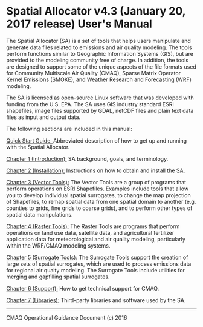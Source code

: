Spatial Allocator v4.3 (January 20, 2017 release) User's Manual
==

The Spatial Allocator (SA) is a set of tools that helps users manipulate and generate data files related to emissions and air quality modeling. The tools perform functions similar to Geographic Information Systems (GIS), but are provided to the modeling community free of charge. In addition, the tools are designed to support some of the unique aspects of the file formats used for Community Multiscale Air Quality (CMAQ), Sparse Matrix Operator Kernel Emissions (SMOKE), and Weather Research and Forecasting (WRF) modeling.

The SA is licensed as open-source Linux software that was developed with funding from the U.S. EPA. The SA uses GIS industry standard ESRI shapefiles, image files supported by GDAL, netCDF files and plain text data files as input and output data.

The following sections are included in this manual:

[Quick Start Guide. ](SA_quick_start.md) Abbreviated description of how to get up and running with the Spatial Allocator.

[Chapter 1 (Introduction):](SA_ch01_intro.md) SA background, goals, and terminology.

[Chapter 2 (Installation):](SA_ch02_install.md) Instructions on how to obtain and install the SA.

[Chapter 3 (Vector Tools):](SA_ch03_vector.md) The Vector Tools are a group of programs that perform operations on ESRI Shapefiles. Examples include tools that allow you to develop individual spatial surrogates, to change the map projection of Shapefiles, to remap spatial data from one spatial domain to another (e.g. counties to grids, fine grids to coarse grids), and to perform other types of spatial data manipulations.

[Chapter 4 (Raster Tools):](SA_ch04_raster.md) The Raster Tools are programs that perform operations on land use data, satellite data, and agricultural fertilizer application data for meteorological and air quality modeling, particularly within the WRF/CMAQ modeling systems.

[Chapter 5 (Surrogate Tools):](SA_ch05_surrogate.md) The Surrogate Tools support the creation of large sets of spatial surrogates, which are used to process emissions data for regional air quaity modeling. The Surrogate Tools include utilities for merging and gapfilling spatial surrogates.

[Chapter 6 (Support):](SA_ch6_support.md) How to get technical support for CMAQ.

[Chapter 7 (Libraries):](SA_ch7_libraries.md) Third-party libraries and software used by the SA.

***

CMAQ Operational Guidance Document (c) 2016<br>
